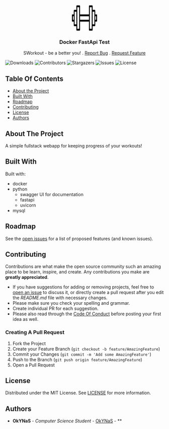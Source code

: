 <br/>
<p align="center">
  <a href="https://github.com/okynas/Docker-Fastapi-test">
    <img src="logo.png" alt="Logo" width="80" height="80">
  </a>

  <h3 align="center">Docker FastApi Test</h3>

  <p align="center">
    SWorkout - be a better you!
    .
    <a href="https://github.com/okynas/Docker-Fastapi-test/issues">Report Bug</a>
    .
    <a href="https://github.com/okynas/Docker-Fastapi-test/issues">Request Feature</a>
  </p>
</p>

![Downloads](https://img.shields.io/github/downloads/okynas/Docker-Fastapi-test/total) ![Contributors](https://img.shields.io/github/contributors/okynas/Docker-Fastapi-test?color=dark-green) ![Stargazers](https://img.shields.io/github/stars/okynas/Docker-Fastapi-test?style=social) ![Issues](https://img.shields.io/github/issues/okynas/Docker-Fastapi-test) ![License](https://img.shields.io/github/license/okynas/Docker-Fastapi-test)

## Table Of Contents

* [About the Project](#about-the-project)
* [Built With](#built-with)
* [Roadmap](#roadmap)
* [Contributing](#contributing)
* [License](#license)
* [Authors](#authors)

## About The Project

A simple fullstack webapp for keeping progress of your workouts!

## Built With

Built with:
- docker
- python
  - swagger UI for documentation
  - fastapi
  - uvicorn
- mysql


## Roadmap

See the [open issues](https://github.com/okynas/Docker-Fastapi-test/issues) for a list of proposed features (and known issues).

## Contributing

Contributions are what make the open source community such an amazing place to be learn, inspire, and create. Any contributions you make are **greatly appreciated**.
* If you have suggestions for adding or removing projects, feel free to [open an issue](https://github.com/okynas/Docker-Fastapi-test/issues/new) to discuss it, or directly create a pull request after you edit the *README.md* file with necessary changes.
* Please make sure you check your spelling and grammar.
* Create individual PR for each suggestion.
* Please also read through the [Code Of Conduct](https://github.com/okynas/Docker-Fastapi-test/blob/main/CODE_OF_CONDUCT.md) before posting your first idea as well.

### Creating A Pull Request

1. Fork the Project
2. Create your Feature Branch (`git checkout -b feature/AmazingFeature`)
3. Commit your Changes (`git commit -m 'Add some AmazingFeature'`)
4. Push to the Branch (`git push origin feature/AmazingFeature`)
5. Open a Pull Request

## License

Distributed under the MIT License. See [LICENSE](https://github.com/okynas/Sworkout/blob/master/LICENSE) for more information.

## Authors

* **OkYNaS** - *Computer Science Student* - [OkYNaS](https://github.com/okynas/) - **

